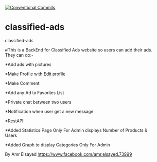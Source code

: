 [![Conventional Commits](https://img.shields.io/badge/Conventional%20Commits-1.0.0-yellow.svg)](https://conventionalcommits.org)
# classified-ads
classified-ads

#This is a BackEnd for Classified Ads website so users can add their ads. They can do:-

*Add ads with pictures

*Make Profile with Edit profile

*Make Comment

*Add any Ad to Favorites List

*Private chat between two users

*Notification when user get a new message

*RestAPI

*Added Statistics Page Only For Admin displays Number of Products & Users

*Added Graph to display Categories Only For Admin

By Amr Elsayed https://www.facebook.com/amr.elsayed.73999
